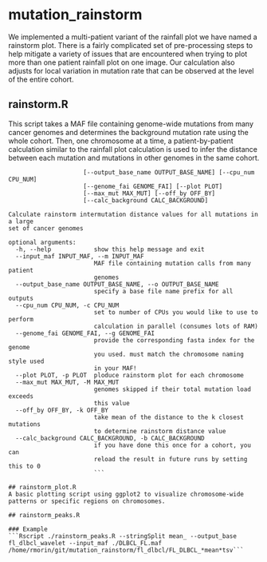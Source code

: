 # mutation_rainstorm
We implemented a multi-patient variant of the rainfall plot we have named a rainstorm plot. There is a fairly complicated set of pre-processing steps to help mitigate a variety of issues that are encountered when trying to plot more than one patient rainfall plot on one image. Our calculation also adjusts for local variation in mutation rate that can be observed at the level of the entire cohort.

## rainstorm.R 
This script takes a MAF file containing genome-wide mutations from many cancer genomes and determines the background mutation rate using the whole cohort. Then, one chromosome at a time, a patient-by-patient calculation similar to the rainfall plot calculation is used to infer the distance between each mutation and mutations in other genomes in the same cohort. 

```usage: ./rainstorm.R [-h] [--input_maf INPUT_MAF]
                     [--output_base_name OUTPUT_BASE_NAME] [--cpu_num CPU_NUM]
                     [--genome_fai GENOME_FAI] [--plot PLOT]
                     [--max_mut MAX_MUT] [--off_by OFF_BY]
                     [--calc_background CALC_BACKGROUND]

Calculate rainstorm intermutation distance values for all mutations in a large
set of cancer genomes

optional arguments:
  -h, --help            show this help message and exit
  --input_maf INPUT_MAF, --m INPUT_MAF
                        MAF file containing mutation calls from many patient
                        genomes
  --output_base_name OUTPUT_BASE_NAME, --o OUTPUT_BASE_NAME
                        specify a base file name prefix for all outputs
  --cpu_num CPU_NUM, -c CPU_NUM
                        set to number of CPUs you would like to use to perform
                        calculation in parallel (consumes lots of RAM)
  --genome_fai GENOME_FAI, --g GENOME_FAI
                        provide the corresponding fasta index for the genome
                        you used. must match the chromosome naming style used
                        in your MAF!
  --plot PLOT, -p PLOT  ploduce rainstorm plot for each chromosome
  --max_mut MAX_MUT, -M MAX_MUT
                        genomes skipped if their total mutation load exceeds
                        this value
  --off_by OFF_BY, -k OFF_BY
                        take mean of the distance to the k closest mutations
                        to determine rainstorm distance value
  --calc_background CALC_BACKGROUND, -b CALC_BACKGROUND
                        if you have done this once for a cohort, you can
                        reload the result in future runs by setting this to 0
                        ```

## rainstorm_plot.R 
A basic plotting script using ggplot2 to visualize chromosome-wide patterns or specific regions on chromosomes.

## rainstorm_peaks.R

### Example
```Rscript ./rainstorm_peaks.R --stringSplit mean_ --output_base fl_dlbcl_wavelet --input_maf ./DLBCL_FL.maf /home/rmorin/git/mutation_rainstorm/fl_dlbcl/FL_DLBCL_*mean*tsv```
